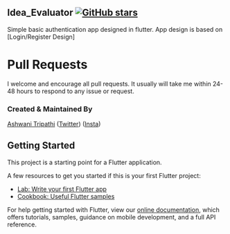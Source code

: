 ## Idea_Evaluator  [![GitHub stars](https://img.shields.io/github/stars/Thealphamerc/flutter_login_signup?style=social)](https://github.com/login?return_to=%2FTheAlphamerc%flutter_login_signup)

Simple basic authentication app designed in flutter. App design is based on [Login/Register Design]


# Pull Requests

I welcome and encourage all pull requests. It usually will take me within 24-48 hours to respond to any issue or request.

### Created & Maintained By

[Ashwani Tripathi](https://github.com/BetaZeon) ([Twitter](https://www.twitter.com/BetaZeon))
([Insta](https://www.instagram.com/BetaZeon_))

## Getting Started

This project is a starting point for a Flutter application.

A few resources to get you started if this is your first Flutter project:

- [Lab: Write your first Flutter app](https://flutter.dev/docs/get-started/codelab)
- [Cookbook: Useful Flutter samples](https://flutter.dev/docs/cookbook)

For help getting started with Flutter, view our
[online documentation](https://flutter.dev/docs), which offers tutorials,
samples, guidance on mobile development, and a full API reference.



